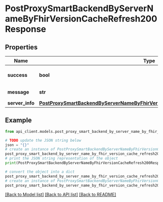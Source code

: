 # PostProxySmartBackendByServerNameByFhirVersionCacheRefresh200Response


## Properties

Name | Type | Description | Notes
------------ | ------------- | ------------- | -------------
**success** | **bool** | Whether refresh was successful | 
**message** | **str** | Success message | 
**server_info** | [**PostProxySmartBackendByServerNameByFhirVersionCacheRefresh200ResponseServerInfo**](PostProxySmartBackendByServerNameByFhirVersionCacheRefresh200ResponseServerInfo.md) |  | 

## Example

```python
from api_client.models.post_proxy_smart_backend_by_server_name_by_fhir_version_cache_refresh200_response import PostProxySmartBackendByServerNameByFhirVersionCacheRefresh200Response

# TODO update the JSON string below
json = "{}"
# create an instance of PostProxySmartBackendByServerNameByFhirVersionCacheRefresh200Response from a JSON string
post_proxy_smart_backend_by_server_name_by_fhir_version_cache_refresh200_response_instance = PostProxySmartBackendByServerNameByFhirVersionCacheRefresh200Response.from_json(json)
# print the JSON string representation of the object
print(PostProxySmartBackendByServerNameByFhirVersionCacheRefresh200Response.to_json())

# convert the object into a dict
post_proxy_smart_backend_by_server_name_by_fhir_version_cache_refresh200_response_dict = post_proxy_smart_backend_by_server_name_by_fhir_version_cache_refresh200_response_instance.to_dict()
# create an instance of PostProxySmartBackendByServerNameByFhirVersionCacheRefresh200Response from a dict
post_proxy_smart_backend_by_server_name_by_fhir_version_cache_refresh200_response_from_dict = PostProxySmartBackendByServerNameByFhirVersionCacheRefresh200Response.from_dict(post_proxy_smart_backend_by_server_name_by_fhir_version_cache_refresh200_response_dict)
```
[[Back to Model list]](../README.md#documentation-for-models) [[Back to API list]](../README.md#documentation-for-api-endpoints) [[Back to README]](../README.md)


